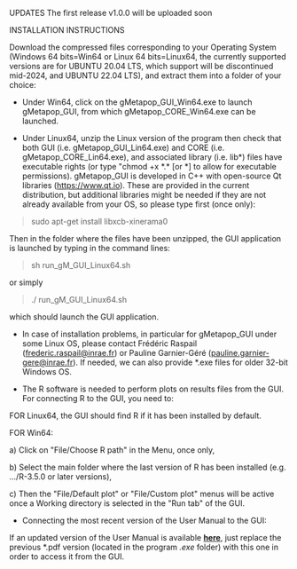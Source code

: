 UPDATES
The first release v1.0.0 will be uploaded soon

INSTALLATION INSTRUCTIONS

Download the compressed files corresponding to your Operating System (Windows 64 bits=Win64 or Linux 64 bits=Linux64, the currently supported versions are for UBUNTU 20.04 LTS, which support will be discontinued mid-2024, and UBUNTU 22.04 LTS), and extract them into a folder of your choice:

* Under Win64, click on the gMetapop_GUI_Win64.exe to launch gMetapop_GUI, from which gMetapop_CORE_Win64.exe can be launched.

* Under Linux64, unzip the Linux version of the program then check that both GUI (i.e. gMetapop_GUI_Lin64.exe) and CORE (i.e. gMetapop_CORE_Lin64.exe), and associated library (i.e. lib*) files have executable rights (or type "chmod +x  \*.\* [or  \*]  to allow for executable permissions). 
gMetapop_GUI is developed in C++ with open-source Qt libraries (https://www.qt.io). These are provided in the current distribution, but additional libraries might be needed if they are not already available from your OS, so please type first (once only): 
> sudo apt-get install libxcb-xinerama0

Then in the folder where the files have been unzipped, the GUI application is launched by typing in the command lines:
> sh run_gM_GUI_Linux64.sh 

 or simply 
> ./ run_gM_GUI_Linux64.sh 

which should launch the GUI application. 

* In case of installation problems, in particular for gMetapop_GUI under some Linux OS, please contact Frédéric Raspail (frederic.raspail@inrae.fr) or Pauline Garnier-Géré (pauline.garnier-gere@inrae.fr). If needed, we can also provide \*.exe files for older 32-bit Windows OS. 

* The R software is needed to perform plots on results files from the GUI. For connecting R to the GUI, you need to:

FOR Linux64, the GUI should find R if it has been installed by default.

FOR Win64:

a) Click on "File/Choose R path" in the Menu, once only,

b) Select the main folder where the last version of R has been installed (e.g. .../R-3.5.0 or later versions), 

c) Then the "File/Default plot" or "File/Custom plot" menus will be active once a Working directory is selected in the "Run tab" of the GUI.

* Connecting the most recent version of the User Manual to the GUI: 

If an updated version of the User Manual is available **<A HREF="https://github.com/gMetapop/gMetapop/tree/master/3-User.Manual-ver.1.0.0"> here</A>**, just replace the previous *.pdf version (located in the program *.exe* folder) with this one in order to access it from the GUI. 
